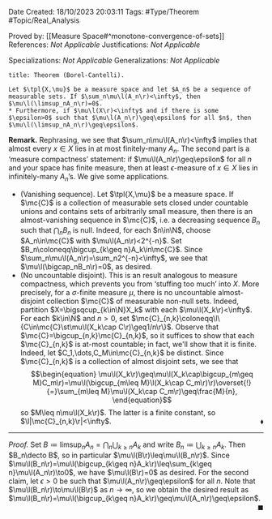 <div class="topSpace"></div>

Date Created: 18/10/2023 20:03:11
Tags: #Type/Theorem #Topic/Real_Analysis

Proved by: [[Measure Space#^monotone-convergence-of-sets]]
References: <i>Not Applicable</i>
Justifications: <i>Not Applicable</i>

Specializations: <i>Not Applicable</i>
Generalizations: <i>Not Applicable</i>

``` ad-Theorem
title: Theorem (Borel-Cantelli).

Let $\tpl{X,\mu}$ be a measure space and let $A_n$ be a sequence of measurable sets. If $\sum_n\mu\l(A_n\r)<\infty$, then $\mu\l(\limsup_nA_n\r)=0$.
* Furthermore, if $\mu\l(X\r)<\infty$ and if there is some $\epsilon>0$ such that $\mu\l(A_n\r)\geq\epsilon$ for all $n$, then $\mu\l(\limsup_nA_n\r)\geq\epsilon$.

```

<b>Remark.</b> Rephrasing, we see that $\sum_n\mu\l(A_n\r)<\infty$ implies that almost every $x\in X$ lies in at most finitely-many $A_n$. The second part is a ‘measure compactness’ statement: if $\mu\l(A_n\r)\geq\epsilon$ for all $n$ and your space has finite measure, then at least $\epsilon$-measure of $x\in X$ lies in infinitely-many $A_n$’s. We give some applications.
* (Vanishing sequence). Let $\tpl{X,\mu}$ be a measure space. If $\mc{C}$ is a collection of measurable sets closed under countable unions and contains sets of arbitrarily small measure, then there is an almost-vanishing sequence in $\mc{C}$, i.e. a decreasing sequence $B_n$ such that $\bigcap_nB_n$ is null. Indeed, for each $n\in\N$, choose $A_n\in\mc{C}$ with $\mu\l(A_n\r)<2^{-n}$. Set $B_n\coloneqq\bigcup_{k\geq n}A_k\in\mc{C}$. Since $\sum_n\mu\l(A_n\r)=\sum_n2^{-n}<\infty$, we see that $\mu\l(\bigcap_nB_n\r)=0$, as desired.
* (No uncountable disjoint). This is an result analogous to measure compactness, which prevents you from ‘stuffing too much’ into $X$. More precisely, for a $\sigma$-finite measure $\mu$, there is no uncountable almost-disjoint collection $\mc{C}$ of measurable non-null sets. Indeed, partition $X=\bigsqcup_{k\in\N}X_k$ with each $\mu\l(X_k\r)<\infty$. For each $k\in\N$ and $n>0$, set $\mc{C}_{n,k}\coloneqq\l\{C\in\mc{C}\st\mu\l(X_k\cap C\r)\geq1/n\r\}$. Observe that $\mc{C}=\bigcup_{n,k}\mc{C}_{n,k}$, so it suffices to show that each $\mc{C}_{n,k}$ is at-most countable; in fact, we'll show that it is finite. Indeed, let $C_1,\dots,C_M\in\mc{C}_{n,k}$ be distinct. Since $\mc{C}_{n,k}$ is a collection of almost disjoint sets, we see that
$$\begin{equation}
    \mu\l(X_k\r)\geq\mu\l(X_k\cap\bigcup_{m\geq M}C_m\r)=\mu\l(\bigcup_{m\leq M}\l(X_k\cap C_m\r)\r)\overset{!}{=}\sum_{m\leq M}\mu\l(X_k\cap C_m\r)\geq\frac{M}{n},
\end{equation}$$
so $M\leq n\mu\l(X_k\r)$. The latter is a finite constant, so $\l|\mc{C}_{n,k}\r|<\infty$.<span style="float:right;">$\blacklozenge$</span>

---

<i>Proof.</i> Set $B\coloneqq\limsup_nA_n=\bigcap_n\bigcup_{k\geq n}A_k$ and write $B_n\coloneqq\bigcup_{k\geq n}A_k$. Then $B_n\decto B$, so in particular $\mu\l(B\r)\leq\mu\l(B_n\r)$. Since $\mu\l(B_n\r)=\mu\l(\bigcup_{k\geq n}A_k\r)\leq\sum_{k\geq n}\mu\l(A_n\r)\to0$, we have $\mu\l(B\r)=0$ as desired. For the second claim, let $\epsilon>0$ be such that $\mu\l(A_n\r)\geq\epsilon$ for all $n$. Note that $\mu\l(B_n\r)\to\mu\l(B\r)$ as $n\to\infty$, so we obtain the desired result as $\mu\l(B_n\r)=\mu\l(\bigcup_{k\geq n}A_k\r)\geq\mu\l(A_n\r)\geq\epsilon$.<span style="float:right;">$\blacksquare$</span>
